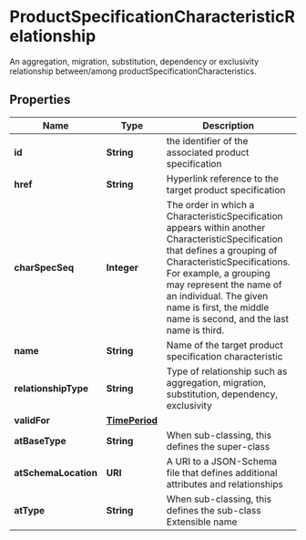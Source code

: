 

# ProductSpecificationCharacteristicRelationship

An aggregation, migration, substitution, dependency or exclusivity relationship between/among productSpecificationCharacteristics.
## Properties

Name | Type | Description | Notes
------------ | ------------- | ------------- | -------------
**id** | **String** | the identifier of the associated product specification |  [optional]
**href** | **String** | Hyperlink reference to the target product specification |  [optional]
**charSpecSeq** | **Integer** | The order in which a CharacteristicSpecification appears within another CharacteristicSpecification that defines a grouping of CharacteristicSpecifications.  For example, a grouping may represent the name of an individual. The given name is first, the middle name is second, and the last name is third. |  [optional]
**name** | **String** | Name of the target product specification characteristic |  [optional]
**relationshipType** | **String** | Type of relationship such as aggregation, migration, substitution, dependency, exclusivity |  [optional]
**validFor** | [**TimePeriod**](TimePeriod.md) |  |  [optional]
**atBaseType** | **String** | When sub-classing, this defines the super-class |  [optional]
**atSchemaLocation** | **URI** | A URI to a JSON-Schema file that defines additional attributes and relationships |  [optional]
**atType** | **String** | When sub-classing, this defines the sub-class Extensible name |  [optional]



